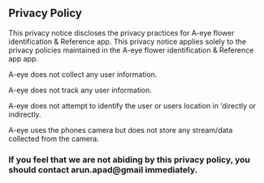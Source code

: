 ## Privacy Policy

This privacy notice discloses the privacy practices for A-eye flower identification & Reference app. This privacy notice applies solely to the privacy policies maintained in the A-eye flower identification & Reference app  app.


A-eye does not collect any user information.

A-eye does not track any user information.

A-eye does not attempt to identify the user or users location in ‘directly or indirectly.

A-eye uses the phones camera but does not store any stream/data collected from the camera.


### If you feel that we are not abiding by this privacy policy, you should contact arun.apad@gmail immediately.
